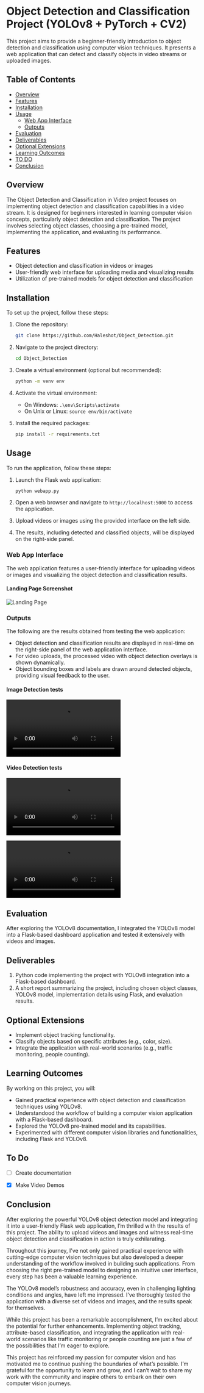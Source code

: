 # Object Detection and Classification Project (YOLOv8 + PyTorch + CV2)

This project aims to provide a beginner-friendly introduction to object detection and classification using computer vision techniques. It presents a web application that can detect and classify objects in video streams or uploaded images.

## Table of Contents

- [Overview](#overview)
- [Features](#features)
- [Installation](#installation)
- [Usage](#usage)
  - [Web App Interface](#web-app-interface)
  - [Outputs](#outputs)
  <!-- - [Project Structure](#project-structure) -->
- [Evaluation](#evaluation)
- [Deliverables](#deliverables)
- [Optional Extensions](#optional-extensions)
- [Learning Outcomes](#learning-outcomes)
- [TO DO](#to-do)
- [Conclusion](#conclusion)

## Overview

The Object Detection and Classification in Video project focuses on implementing object detection and classification capabilities in a video stream. It is designed for beginners interested in learning computer vision concepts, particularly object detection and classification. The project involves selecting object classes, choosing a pre-trained model, implementing the application, and evaluating its performance.

## Features

- Object detection and classification in videos or images
- User-friendly web interface for uploading media and visualizing results
- Utilization of pre-trained models for object detection and classification

## Installation

To set up the project, follow these steps:

1. Clone the repository:

   ```bash
   git clone https://github.com/Haleshot/Object_Detection.git
   ```

2. Navigate to the project directory:

   ```bash
   cd Object_Detection
   ```

3. Create a virtual environment (optional but recommended):

   ```bash
   python -m venv env
   ```

4. Activate the virtual environment:
   - On Windows: `.\env\Scripts\activate`
   - On Unix or Linux: `source env/bin/activate`

5. Install the required packages:

   ```bash
   pip install -r requirements.txt
   ```

## Usage

To run the application, follow these steps:

1. Launch the Flask web application:

   ```bash
   python webapp.py
   ```

2. Open a web browser and navigate to `http://localhost:5000` to access the application.

3. Upload videos or images using the provided interface on the left side.

4. The results, including detected and classified objects, will be displayed on the right-side panel.

### Web App Interface

The web application features a user-friendly interface for uploading videos or images and visualizing the object detection and classification results.

#### Landing Page Screenshot

![Landing Page](assets/Landing_Page.png)

### Outputs

The following are the results obtained from testing the web application:

- Object detection and classification results are displayed in real-time on the right-side panel of the web application interface.
- For video uploads, the processed video with object detection overlays is shown dynamically.
- Object bounding boxes and labels are drawn around detected objects, providing visual feedback to the user.

#### Image Detection tests

![Image Detection output](https://github.com/haleshot/Object_Detection/raw/main/assets/Image_Output.mp4)

#### Video Detection tests

<!-- <video src="assets/Video_Output_1.mp4" controls></video> -->
![Video Output 1](https://github.com/haleshot/Object_Detection/raw/main/assets/Video_Output_1.mp4)

![Video Output 2](https://github.com/haleshot/Object_Detection/raw/main/assets/Video_Output_2.mp4)



<!-- ### Project Structure

```
Object_Detection/
│
├── app/
│   ├── static/
│   │   └── css/
│   │       └── style.css
│   ├── templates/
│   │   └── index.html
│   └── webapp.py
│
├── uploads/
│
├── README.md
└── requirements.txt
``` -->

## Evaluation

After exploring the YOLOv8 documentation, I integrated the YOLOv8 model into a Flask-based dashboard application and tested it extensively with videos and images.

## Deliverables

1. Python code implementing the project with YOLOv8 integration into a Flask-based dashboard.
2. A short report summarizing the project, including chosen object classes, YOLOv8 model, implementation details using Flask, and evaluation results.

## Optional Extensions

- Implement object tracking functionality.
- Classify objects based on specific attributes (e.g., color, size).
- Integrate the application with real-world scenarios (e.g., traffic monitoring, people counting).

## Learning Outcomes

By working on this project, you will:

- Gained practical experience with object detection and classification techniques using YOLOv8.
- Understandood the workflow of building a computer vision application with a Flask-based dashboard.
- Explored the YOLOv8 pre-trained model and its capabilities.
- Experimented with different computer vision libraries and functionalities, including Flask and YOLOv8.


## To Do
- [ ] Create documentation
    
- [x] Make Video Demos 

## Conclusion

After exploring the powerful YOLOv8 object detection model and integrating it into a user-friendly Flask web application, I’m thrilled with the results of this project. The ability to upload videos and images and witness real-time object detection and classification in action is truly exhilarating.

Throughout this journey, I’ve not only gained practical experience with cutting-edge computer vision techniques but also developed a deeper understanding of the workflow involved in building such applications. From choosing the right pre-trained model to designing an intuitive user interface, every step has been a valuable learning experience.

The YOLOv8 model’s robustness and accuracy, even in challenging lighting conditions and angles, have left me impressed. I’ve thoroughly tested the application with a diverse set of videos and images, and the results speak for themselves.

While this project has been a remarkable accomplishment, I’m excited about the potential for further enhancements. Implementing object tracking, attribute-based classification, and integrating the application with real-world scenarios like traffic monitoring or people counting are just a few of the possibilities that I’m eager to explore.

This project has reinforced my passion for computer vision and has motivated me to continue pushing the boundaries of what’s possible. I’m grateful for the opportunity to learn and grow, and I can’t wait to share my work with the community and inspire others to embark on their own computer vision journeys.
